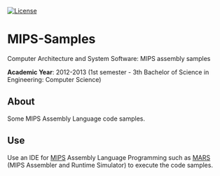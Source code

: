 [![License][s1]][li]

[s1]: https://img.shields.io/badge/licence-GPL%203.0-blue.svg
[li]: https://raw.githubusercontent.com/matt77hias/MIPS-Samples/master/LICENSE.txt

# MIPS-Samples
Computer Architecture and System Software: MIPS assembly samples

**Academic Year**: 2012-2013 (1st semester - 3th Bachelor of Science in Engineering: Computer Science)

## About
Some MIPS Assembly Language code samples.

## Use
Use an IDE for [MIPS](https://nl.wikipedia.org/wiki/MIPS_(CPU)) Assembly Language Programming such as [MARS](http://courses.missouristate.edu/KenVollmar/mars/) (MIPS Assembler and Runtime Simulator) to execute the code samples.

